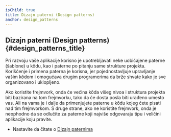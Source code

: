 ```yaml
---
isChild: true
title: Dizajn paterni (Design patterns)
anchor: design_patterns
---
```


## Dizajn paterni (Design patterns) {#design_patterns_title}

Pri razvoju vaše aplikacije korisno je upotrebljavati neke uobičajene paterne (šablone) u kôdu,
kao i paterne po pitanju same strukture projekta. Korišćenje i primena paterna je korisna, jer pojednostavljuje
upravljanje vašim kôdom i omogućava drugim programerima da brže shvate kako je sve organizovano i uklopljeno.

Ako koristite frejmvork, onda će većina kôda višeg nivoa i struktura projekta biti bazirana na tom frejmvorku, tako
da će dosta posla biti urađeno umesto vas. Ali na vama je i dalje da primenjujete paterne u kôdu kojeg ćete pisati
nad tim frejmvorkom. S druge strane, ako ne koristite frejmvork, onda je neophodno da se odlučite za paterne
koji najviše odgovaraju tipu i veličini aplikacije koju pravite.

* Nastavite da čitate o [Dizajn paternima](pages/Design-Patterns.html)

